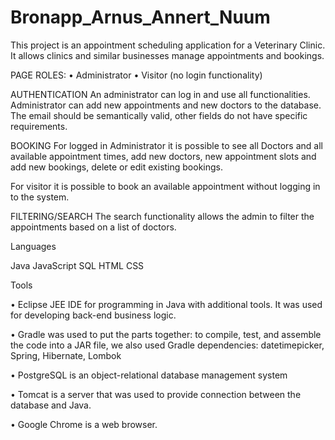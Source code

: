 # Bronapp_Arnus_Annert_Nuum

This project is an appointment scheduling application for a Veterinary Clinic. 
It allows clinics and similar businesses manage appointments and bookings.

PAGE ROLES: 
•	Administrator 
•	Visitor (no login functionality)

AUTHENTICATION
An administrator can log in and use all functionalities.
Administrator can add new appointments and new doctors to the database.
The email should be semantically valid, other fields do not have specific requirements.


BOOKING
For logged in Administrator it is possible to see all Doctors and all available appointment times, add new doctors, new appointment slots and add new bookings, delete or edit existing bookings.

For visitor it is possible to book an available appointment without logging in to the system. 


FILTERING/SEARCH
The search functionality allows the admin to filter the appointments based on a list of doctors. 

Languages

Java
JavaScript
SQL
HTML
CSS


Tools


•	Eclipse JEE IDE for programming in Java with additional tools. It was used for developing back-end business logic.

•	Gradle was used to put the parts together: to  compile, test, and assemble the code into a JAR file, we also used Gradle dependencies: datetimepicker, Spring, Hibernate, Lombok  

•	PostgreSQL is an object-relational database management system

•	Tomcat is a server that was used to provide connection between the database and Java.


•	Google Chrome is a web browser.




